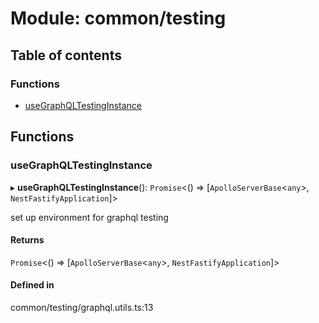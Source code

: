 # Module: common/testing

## Table of contents

### Functions

- [useGraphQLTestingInstance](common_testing.md#usegraphqltestinginstance)

## Functions

### <a id="usegraphqltestinginstance" name="usegraphqltestinginstance"></a> useGraphQLTestingInstance

▸ **useGraphQLTestingInstance**(): `Promise`<() => [`ApolloServerBase`<`any`\>, `NestFastifyApplication`]\>

set up environment for graphql testing

#### Returns

`Promise`<() => [`ApolloServerBase`<`any`\>, `NestFastifyApplication`]\>

#### Defined in

common/testing/graphql.utils.ts:13

